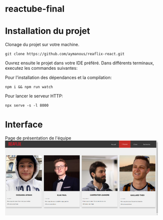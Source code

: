 # reactube-final

# Installation du projet

Clonage du projet sur votre machine.
```
git clone https://github.com/aymanous/reaflix-react.git
```

Ouvrez ensuite le projet dans votre IDE préféré.
Dans différents terminaux, executez les commandes suivantes:

Pour l'installation des dépendances et la compilation:
```
npm i && npm run watch
```

Pour lancer le serveur HTTP:
```
npx serve -s -l 8000
```

# Interface

Page de présentation de l'équipe
![Page de présentation de l'équipe](images/readme/team.png)
